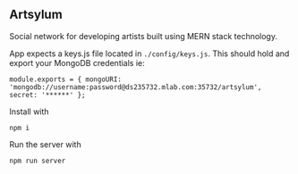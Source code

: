 ## Artsylum 
Social network for developing artists built using MERN stack technology.

App expects a keys.js file located in `./config/keys.js`. This should hold and export your MongoDB credentials ie:

`module.exports = {
    mongoURI: 'mongodb://username:password@ds235732.mlab.com:35732/artsylum',
    secret: '******'
};`

Install with

`npm i`

Run the server with

`npm run server`